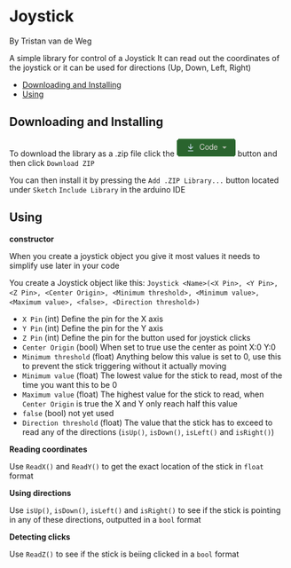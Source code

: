 Joystick
========

By Tristan van de Weg

A simple library for control of a Joystick
It can read out the coordinates of the joystick or it can be used for directions (Up, Down, Left, Right)

* [Downloading and Installing](#downloading-and-installing)
* [Using](#using)

Downloading and Installing
--------------------------

To download the library as a .zip file click the ![](.img/downloadbutton.png?raw=true) button and then click `Download ZIP`

You can then install it by pressing the `Add .ZIP Library...` button located under `Sketch` `Include Library` in the arduino IDE

Using
-----

**constructor**

When you create a joystick object you give it most values it needs to simplify use later in your code

You create a Joystick object like this:
`Joystick <Name>(<X Pin>, <Y Pin>, <Z Pin>, <Center Origin>, <Minimum threshold>, <Minimum value>, <Maximum value>, <false>, <Direction threshold>)`

* `X Pin` (int) Define the pin for the X axis
* `Y Pin` (int) Define the pin for the Y axis
* `Z Pin` (int) Define the pin for the button used for joystick clicks
* `Center Origin` (bool) When set to true use the center as point X:0 Y:0
* `Minimum threshold` (float) Anything below this value is set to 0, use this to prevent the stick triggering without it actually moving
* `Minimum value` (float) The lowest value for the stick to read, most of the time you want this to be 0
* `Maximum value` (float) The highest value for the stick to read, when `Center Origin` is true the X and Y only reach half this value
* `false` (bool) not yet used
* `Direction threshold` (float) The value that the stick has to exceed to read any of the directions (`isUp()`, `isDown()`, `isLeft()` and `isRight()`)

**Reading coordinates**

Use `ReadX()` and `ReadY()` to get the exact location of the stick in `float` format


**Using directions**

Use `isUp()`, `isDown()`, `isLeft()` and `isRight()` to see if the stick is pointing in any of these directions, outputted in a `bool` format


**Detecting clicks**

Use `ReadZ()` to see if the stick is beiing clicked in a `bool` format
